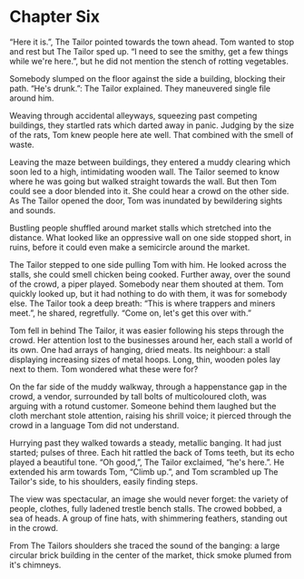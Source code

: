 # Chapter Six

“Here it is.”, The Tailor pointed towards the town ahead. Tom wanted to stop and rest but The Tailor sped up. “I need to see the smithy, get a few things while we're here.”, but he did not mention the stench of rotting vegetables.

Somebody slumped on the floor against the side a building, blocking their path. “He's drunk.”: The Tailor explained. They maneuvered single file around him.

Weaving through accidental alleyways, squeezing past competing buildings, they startled rats which darted away in panic. Judging by the size of the rats, Tom knew people here ate well. That combined with the smell of waste.

Leaving the maze between buildings, they entered a muddy clearing which soon led to a high, intimidating wooden wall. The Tailor seemed to know where he was going but walked straight towards the wall. But then Tom could see a door blended into it. She could hear a crowd on the other side. As The Tailor opened the door, Tom was inundated by bewildering sights and sounds.

Bustling people shuffled around market stalls which stretched into the distance. What looked like an oppressive wall on one side stopped short, in ruins, before it could even make a semicircle around the market.

The Tailor stepped to one side pulling Tom with him. He looked across the stalls, she could smell chicken being cooked. Further away, over the sound of the crowd, a piper played. Somebody near them shouted at them. Tom quickly looked up, but it had nothing to do with them, it was for somebody else. The Tailor took a deep breath: “This is where trappers and miners meet.”, he shared, regretfully. “Come on, let's get this over with.”

Tom fell in behind The Tailor, it was easier following his steps through the crowd. Her attention lost to the businesses around her, each stall a world of its own. One had arrays of hanging, dried meats. Its neighbour: a stall displaying increasing sizes of metal hoops. Long, thin, wooden poles lay next to them. Tom wondered what these were for?

On the far side of the muddy walkway, through a happenstance gap in the crowd, a vendor, surrounded by tall bolts of multicoloured cloth, was arguing with a rotund customer. Someone behind them laughed but the cloth merchant stole attention, raising his shrill voice; it pierced through the crowd in a language Tom did not understand.

Hurrying past they walked towards a steady, metallic banging. It had just started; pulses of three. Each hit rattled the back of Toms teeth, but its echo played a beautiful tone. “Oh good,”, The Tailor exclaimed, “he's here.”. He extended his arm towards Tom, “Climb up.”, and Tom scrambled up The Tailor's side, to his shoulders, easily finding steps. 

The view was spectacular, an image she would never forget: the variety of people, clothes, fully ladened trestle bench stalls. The crowed bobbed, a sea of heads. A group of fine hats, with shimmering feathers, standing out in the crowd.

From The Tailors shoulders she traced the sound of the banging: a large circular brick building in the center of the market, thick smoke plumed from it's chimneys.
